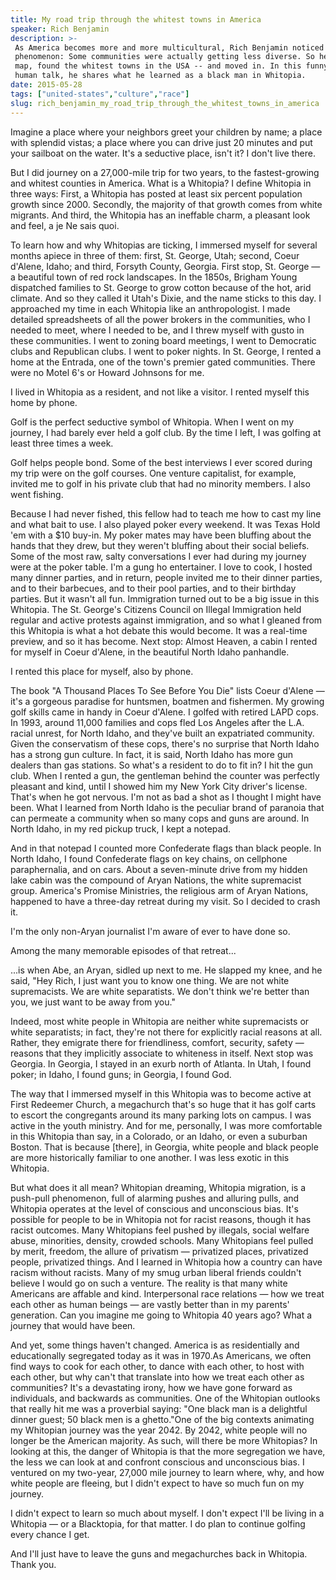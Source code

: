 ```yaml
---
title: My road trip through the whitest towns in America
speaker: Rich Benjamin
description: >-
 As America becomes more and more multicultural, Rich Benjamin noticed a
 phenomenon: Some communities were actually getting less diverse. So he got out a
 map, found the whitest towns in the USA -- and moved in. In this funny, honest,
 human talk, he shares what he learned as a black man in Whitopia.
date: 2015-05-28
tags: ["united-states","culture","race"]
slug: rich_benjamin_my_road_trip_through_the_whitest_towns_in_america
---
```


Imagine a place where your neighbors greet your children by name; a place with splendid
vistas; a place where you can drive just 20 minutes and put your sailboat on the water.
It's a seductive place, isn't it? I don't live there. 

But I did journey on a 27,000-mile trip for two years, to the fastest-growing and whitest
counties in America. What is a Whitopia? I define Whitopia in three ways: First, a Whitopia
has posted at least six percent population growth since 2000. Secondly, the majority of
that growth comes from white migrants. And third, the Whitopia has an ineffable charm, a
pleasant look and feel, a je Ne sais quoi. 

To learn how and why Whitopias are ticking, I immersed myself for several months apiece in
three of them: first, St. George, Utah; second, Coeur d'Alene, Idaho; and third, Forsyth
County, Georgia. First stop, St. George — a beautiful town of red rock landscapes. In the
1850s, Brigham Young dispatched families to St. George to grow cotton because of the hot,
arid climate. And so they called it Utah's Dixie, and the name sticks to this day. I
approached my time in each Whitopia like an anthropologist. I made detailed spreadsheets
of all the power brokers in the communities, who I needed to meet, where I needed to be,
and I threw myself with gusto in these communities. I went to zoning board meetings, I
went to Democratic clubs and Republican clubs. I went to poker nights. In St. George, I
rented a home at the Entrada, one of the town's premier gated communities. There were no
Motel 6's or Howard Johnsons for me.

I lived in Whitopia as a resident, and not like a visitor. I rented myself this home by
phone. 

Golf is the perfect seductive symbol of Whitopia. When I went on my journey, I had barely
ever held a golf club. By the time I left, I was golfing at least three times a week.

Golf helps people bond. Some of the best interviews I ever scored during my trip were on
the golf courses. One venture capitalist, for example, invited me to golf in his private
club that had no minority members. I also went fishing. 

Because I had never fished, this fellow had to teach me how to cast my line and what bait
to use. I also played poker every weekend. It was Texas Hold 'em with a $10 buy-in. My
poker mates may have been bluffing about the hands that they drew, but they weren't
bluffing about their social beliefs. Some of the most raw, salty conversations I ever had
during my journey were at the poker table. I'm a gung ho entertainer. I love to cook, I
hosted many dinner parties, and in return, people invited me to their dinner parties, and
to their barbecues, and to their pool parties, and to their birthday parties. But it wasn't
all fun. Immigration turned out to be a big issue in this Whitopia. The St. George's
Citizens Council on Illegal Immigration held regular and active protests against
immigration, and so what I gleaned from this Whitopia is what a hot debate this would
become. It was a real-time preview, and so it has become. Next stop: Almost Heaven, a cabin
I rented for myself in Coeur d'Alene, in the beautiful North Idaho panhandle.

I rented this place for myself, also by phone. 

The book "A Thousand Places To See Before You Die" lists Coeur d'Alene — it's a gorgeous
paradise for huntsmen, boatmen and fishermen. My growing golf skills came in handy in Coeur
d'Alene. I golfed with retired LAPD cops. In 1993, around 11,000 families and cops fled
Los Angeles after the L.A. racial unrest, for North Idaho, and they've built an
expatriated community. Given the conservatism of these cops, there's no surprise that
North Idaho has a strong gun culture. In fact, it is said, North Idaho has more gun
dealers than gas stations. So what's a resident to do to fit in? I hit the gun club. When
I rented a gun, the gentleman behind the counter was perfectly pleasant and kind, until I
showed him my New York City driver's license. That's when he got nervous. I'm not as bad a
shot as I thought I might have been. What I learned from North Idaho is the peculiar brand
of paranoia that can permeate a community when so many cops and guns are around. In North
Idaho, in my red pickup truck, I kept a notepad.

And in that notepad I counted more Confederate flags than black people. In North Idaho, I
found Confederate flags on key chains, on cellphone paraphernalia, and on cars. About a
seven-minute drive from my hidden lake cabin was the compound of Aryan Nations, the white
supremacist group. America's Promise Ministries, the religious arm of Aryan Nations,
happened to have a three-day retreat during my visit. So I decided to crash it.

I'm the only non-Aryan journalist I'm aware of ever to have done so. 

Among the many memorable episodes of that retreat... 

...is when Abe, an Aryan, sidled up next to me. He slapped my knee, and he said, "Hey
Rich, I just want you to know one thing. We are not white supremacists. We are white
separatists. We don't think we're better than you, we just want to be away from you."

Indeed, most white people in Whitopia are neither white supremacists or white separatists;
in fact, they're not there for explicitly racial reasons at all. Rather, they emigrate
there for friendliness, comfort, security, safety — reasons that they implicitly associate
to whiteness in itself. Next stop was Georgia. In Georgia, I stayed in an exurb north of
Atlanta. In Utah, I found poker; in Idaho, I found guns; in Georgia, I found God.

The way that I immersed myself in this Whitopia was to become active at First Redeemer
Church, a megachurch that's so huge that it has golf carts to escort the congregants
around its many parking lots on campus. I was active in the youth ministry. And for me,
personally, I was more comfortable in this Whitopia than say, in a Colorado, or an Idaho,
or even a suburban Boston. That is because [there], in Georgia, white people and black
people are more historically familiar to one another. I was less exotic in this Whitopia.

But what does it all mean? Whitopian dreaming, Whitopia migration, is a push-pull
phenomenon, full of alarming pushes and alluring pulls, and Whitopia operates at the level
of conscious and unconscious bias. It's possible for people to be in Whitopia not for
racist reasons, though it has racist outcomes. Many Whitopians feel pushed by illegals,
social welfare abuse, minorities, density, crowded schools. Many Whitopians feel pulled by
merit, freedom, the allure of privatism — privatized places, privatized people, privatized
things. And I learned in Whitopia how a country can have racism without racists. Many of my
smug urban liberal friends couldn't believe I would go on such a venture. The reality is
that many white Americans are affable and kind. Interpersonal race relations — how we
treat each other as human beings — are vastly better than in my parents' generation. Can
you imagine me going to Whitopia 40 years ago? What a journey that would have
been.

And yet, some things haven't changed. America is as residentially and educationally
segregated today as it was in 1970.As Americans, we often find ways to cook for each
other, to dance with each other, to host with each other, but why can't that translate
into how we treat each other as communities? It's a devastating irony, how we have gone
forward as individuals, and backwards as communities. One of the Whitopian outlooks that
really hit me was a proverbial saying: "One black man is a delightful dinner guest; 50
black men is a ghetto."One of the big contexts animating my Whitopian journey was the year
2042. By 2042, white people will no longer be the American majority. As such, will there
be more Whitopias? In looking at this, the danger of Whitopia is that the more segregation
we have, the less we can look at and confront conscious and unconscious bias. I ventured on
my two-year, 27,000 mile journey to learn where, why, and how white people are fleeing,
but I didn't expect to have so much fun on my journey.

I didn't expect to learn so much about myself. I don't expect I'll be living in a Whitopia
— or a Blacktopia, for that matter. I do plan to continue golfing every chance I get.

And I'll just have to leave the guns and megachurches back in Whitopia. Thank
you.

<!--
ad_duration=3.33
event="TEDWomen 2015"
external_start_time=0
has_talk_citation=0
intro_duration=11.82
is_subtitle_required="False"
is_talk_featured="True"
language="en"
language_swap="False"
native_language="en"
number_of_related_talks=6
number_of_speakers=1
number_of_subtitled_videos=26
number_of_tags=3
number_of_talk_download_languages=26
number_of_talk_more_resources=2
number_of_talk_recommendations=0
number_of_talks_take_actions=0
post_ad_duration=0.83
published_timestamp="2015-08-11 14:59:58"
recording_date="2015-05-28"
speaker_description="Social observer"
speaker_is_published=1
speaker_name="Rich Benjamin"
talk_name="My road trip through the whitest towns in America"
talks_tags=["united-states","culture","race"]
talks_take_action=[]
url_audio="https://download.ted.com/talks/RichBenjamin_2015W.mp3?apikey=acme-roadrunner"
url_photo_speaker="https://pe.tedcdn.com/images/ted/eed13696d610bb9fd699e51eb460700f3047e278_254x191.jpg"
url_photo_talk="https://pe.tedcdn.com/images/ted/7802bbe8ff8b26ff056292208bb50dadaa8e002e_2880x1620.jpg"
url_webpage="https://www.ted.com/talks/rich_benjamin_my_road_trip_through_the_whitest_towns_in_america"
video_type_name="TED Stage Talk"
-->